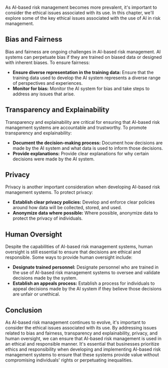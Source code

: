 
As AI-based risk management becomes more prevalent, it's important to consider the ethical issues associated with its use. In this chapter, we'll explore some of the key ethical issues associated with the use of AI in risk management.

Bias and Fairness
-----------------

Bias and fairness are ongoing challenges in AI-based risk management. AI systems can perpetuate bias if they are trained on biased data or designed with inherent biases. To ensure fairness:

* **Ensure diverse representation in the training data:** Ensure that the training data used to develop the AI system represents a diverse range of perspectives and experiences.
* **Monitor for bias:** Monitor the AI system for bias and take steps to address any issues that arise.

Transparency and Explainability
-------------------------------

Transparency and explainability are critical for ensuring that AI-based risk management systems are accountable and trustworthy. To promote transparency and explainability:

* **Document the decision-making process:** Document how decisions are made by the AI system and what data is used to inform those decisions.
* **Provide explanations:** Provide clear explanations for why certain decisions were made by the AI system.

Privacy
-------

Privacy is another important consideration when developing AI-based risk management systems. To protect privacy:

* **Establish clear privacy policies:** Develop and enforce clear policies around how data will be collected, stored, and used.
* **Anonymize data where possible:** Where possible, anonymize data to protect the privacy of individuals.

Human Oversight
---------------

Despite the capabilities of AI-based risk management systems, human oversight is still essential to ensure that decisions are ethical and responsible. Some ways to provide human oversight include:

* **Designate trained personnel:** Designate personnel who are trained in the use of AI-based risk management systems to oversee and validate decisions made by the system.
* **Establish an appeals process:** Establish a process for individuals to appeal decisions made by the AI system if they believe those decisions are unfair or unethical.

Conclusion
----------

As AI-based risk management continues to evolve, it's important to consider the ethical issues associated with its use. By addressing issues related to bias and fairness, transparency and explainability, privacy, and human oversight, we can ensure that AI-based risk management is used in an ethical and responsible manner. It's essential that businesses prioritize ethics and responsibility when developing and implementing AI-based risk management systems to ensure that these systems provide value without compromising individuals' rights or perpetuating inequalities.

